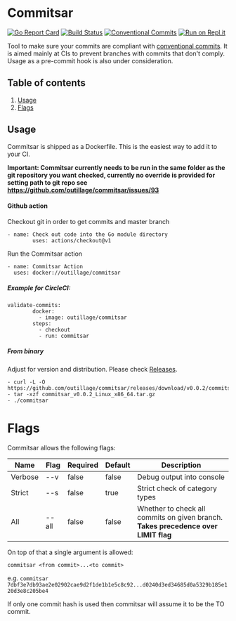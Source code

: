 # Commitsar

[![Go Report Card](https://goreportcard.com/badge/github.com/outillage/commitsar)](https://goreportcard.com/report/github.com/outillage/commitsar)
[![Build Status](https://cloud.drone.io/api/badges/commitsar-app/commitsar/status.svg)](https://cloud.drone.io/commitsar-app/commitsar)
[![Conventional Commits](https://img.shields.io/badge/Conventional%20Commits-1.0.0-yellow.svg)](https://conventionalcommits.org)
[![Run on Repl.it](https://repl.it/badge/github/outillage/commitsar)](https://repl.it/github/outillage/commitsar)

Tool to make sure your commits are compliant with [conventional commits](https://www.conventionalcommits.org). It is aimed mainly at CIs to prevent branches with commits that don't comply. Usage as a pre-commit hook is also under consideration.

## Table of contents

1. [Usage](#usage)
2. [Flags](#flags)

## Usage

Commitsar is shipped as a Dockerfile. This is the easiest way to add it to your CI.

**Important: Commitsar currently needs to be run in the same folder as the git repository you want checked, currently no override is provided for setting path to git repo see https://github.com/outillage/commitsar/issues/93**

#### Github action

Checkout git in order to get commits and master branch

```
- name: Check out code into the Go module directory
        uses: actions/checkout@v1
```

Run the Commitsar action

```
- name: Commitsar Action
  uses: docker://outillage/commitsar
```

##### Example for CircleCI:

```
validate-commits:
	    docker:
	      - image: outillage/commitsar
	    steps:
	      - checkout
	      - run: commitsar
```

##### From binary

Adjust for version and distribution. Please check [Releases](https://github.com/outillage/commitsar/releases).

```
- curl -L -O https://github.com/outillage/commitsar/releases/download/v0.0.2/commitsar_v0.0.2_Linux_x86_64.tar.gz
- tar -xzf commitsar_v0.0.2_Linux_x86_64.tar.gz
- ./commitsar
```

# Flags

Commitsar allows the following flags:

| Name    | Flag  | Required | Default | Description                                                                        |
| ------- | ----- | -------- | ------- | ---------------------------------------------------------------------------------- |
| Verbose | --v   | false    | false   | Debug output into console                                                          |
| Strict  | --s   | false    | true    | Strict check of category types                                                     |
| All     | --all | false    | false   | Whether to check all commits on given branch. **Takes precedence over LIMIT flag** |

On top of that a single argument is allowed:

`commitsar <from commit>...<to commit>`

e.g. `commitsar 7dbf3e7db93ae2e02902cae9d2f1de1b1e5c8c92...d0240d3ed34685d0a5329b185e120d3e8c205be4`

If only one commit hash is used then commitsar will assume it to be the TO commit.
